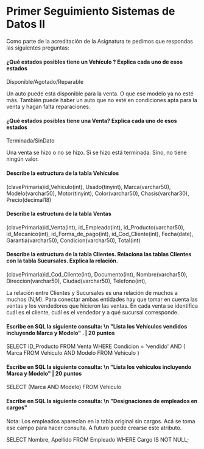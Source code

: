 # Primer Seguimiento Sistemas de Datos II

Como parte de la acreditación de la Asignatura te pedimos que respondas las siguientes preguntas:

#### ¿Qué estados posibles tiene un Vehículo ? Explica cada uno de esos estados 
Disponible/Agotado/Reparable

Un auto puede esta disponible para la venta. O que ese modelo ya no esté más. También puede haber un auto que no esté en condiciones apta para la venta y hagan falta reparaciones.

#### ¿Qué estados posibles tiene una Venta? Explica cada uno de esos estados 
Terminada/SinDato

Una venta se hizo o no se hizo. Si se hizo está terminada. Sino, no tiene ningún valor.

#### Describe la estructura de la tabla Vehículos 
(clavePrimaria)id_Vehiculo(int),
Usado(tinyint),
Marca(varchar50),
Modelo(varchar50),
Motor(tinyint),
Color(varchar50),
Chasis(varchar30),
Precio(decimal18)

#### Describe la estructura de la tabla Ventas 
(clavePrimaria)id_Venta(int),
id_Empleado(int),
id_Producto(varchar50),
id_Mecanico(int),
id_Forma_de_pago(int),
id_Cod_Cliente(int),
Fecha(date),
Garantia(varchar50),
Condicion(varchar50),
Total(int)

#### Describe la estructura de la tabla Clientes. Relaciona las tablas Clientes con la tabla Sucursales. Explica la relación. 
(clavePrimaria)id_Cod_Cliente(int),
Documento(int),
Nombre(varchar50),
Direccion(varchar50),
Ciudad(varchar50),
Telefono(int),

La relación entre Clientes y Sucursales es una relación de muchos a muchos (N,M).  Para conectar ambas entidades hay que tomar en cuenta las ventas y los vendedores que hicieron las ventas. En cada venta se identifica cuál es el cliente, cuál es el vendedor y a qué sucursal corresponde.

#### Escribe en SQL la siguiente consulta:  \n "Lista los Vehículos vendidos incluyendo Marca y Modelo" . | 20 puntos

SELECT ID_Producto
FROM Venta
WHERE Condicion = 'vendido'
AND (
    Marca FROM Vehiculo AND
    Modelo FROM Vehiculo
)

#### Escribe en SQL la siguiente consulta:  \n "Lista los vehículos incluyendo Marca y Modelo" | 20 puntos

SELECT
(Marca AND Modelo)
FROM Vehiculo

#### Escribe en SQL la siguiente consulta:  \n "Designaciones de empleados en cargos" 

Nota: Los empleados aparecían en la tabla original sin cargos. Acá se toma ese campo para hacer consulta. A futuro puede crearse este atributo.

SELECT Nombre, Apellido
FROM Empleado
WHERE Cargo IS NOT NULL;

